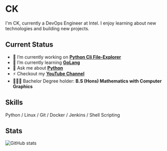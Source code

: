 # CK
I'm CK, currently a DevOps Engineer at Intel. I enjoy learning about new technologies and building new projects.

## Current Status
- 🔭 I’m currently working on **[Python Cli File-Explorer](https://github.com/cheekety/cli-file-explorer)**
- 🌱 I’m currently learning **[GoLang](https://go.dev/)**
- 💬 Ask me about **[Python](https://www.python.org/)**
- ⚡ Checkout my **[YouTube Channel](https://www.youtube.com/c/yeock)**
- 🧑🏻‍🎓 Bachelor Degree holder: **B.S (Hons) Mathematics with Computer Graphics**

## Skills
 Python / Linux / Git / Docker / Jenkins / Shell Scripting

## Stats
![GitHub stats](https://github-readme-stats.vercel.app/api?username=cheekety&show_icons=true&count_private=true)
